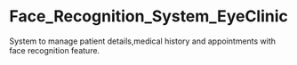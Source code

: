 # Face_Recognition_System_EyeClinic
System to manage patient details,medical history and appointments with face recognition feature. 
